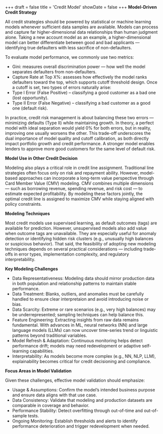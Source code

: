 +++
draft = false
title = 'Credit Model'
showDate = false
+++
**Model-Driven Credit Strategy**

All credit strategies should be powered by statistical or machine learning models whenever sufficient data samples are available. Models can process and capture far higher-dimensional data relationships than human judgment alone. Taking a new account model as an example, a higher-dimensional model can better differentiate between good and bad applicants — identifying true defaulters with less sacrifice of non-defaulters.

To evaluate model performance, we commonly use two metrics:
- Gini: measures overall discrimination power — how well the model separates defaulters from non-defaulters.
- Capture Rate at Top X%: assesses how effectively the model ranks defaulters toward the top, which supports cutoff threshold design.
Once a cutoff is set, two types of errors naturally arise:
- Type I Error (False Positive) – classifying a good customer as a bad one (lost opportunity).
- Type II Error (False Negative) – classifying a bad customer as a good one (default risk).

In practice, credit risk management is about balancing these two errors — minimizing defaults (Type II) while maintaining growth. In theory, a perfect model with ideal separation would yield 0% for both errors, but in reality, improving one usually worsens the other. This trade-off underscores the dual importance of model quality and cutoff calibration, as both directly impact portfolio growth and credit performance. A stronger model enables lenders to approve more good customers for the same level of default risk.

**Model Use in Other Credit Decision**

Modeling also plays a critical role in credit line assignment. Traditional line strategies often focus only on risk and repayment ability. However, model-based approaches can incorporate a long-term value perspective through Card Member Value (CMV) modeling. CMV combines multiple dimensions — such as borrowing revenue, spending revenue, and risk cost — to estimate expected profitability. By modeling these factors jointly, the optimal credit line is assigned to maximize CMV while staying aligned with policy constraints.

**Modeling Techniques**

Most credit models use supervised learning, as default outcomes (tags) are available for prediction. However, unsupervised models also add value when outcome tags are unavailable. They are especially useful for anomaly detection or identifying hidden risk clusters (e.g., unusually high balances or suspicious behavior). That said, the feasibility of adopting new modeling techniques depends on several practical considerations — including trade-offs in error types, implementation complexity, and regulatory interpretability.

**Key Modeling Challenges**

- Data Representativeness: Modeling data should mirror production data in both population and relationship patterns to maintain stable performance.
- Data Treatment: Blanks, outliers, and anomalies must be carefully handled to ensure clear interpretaion and avoid introducing noise or bias.
- Data Scarcity: Extreme or rare scenarios (e.g., very high balances) may be underrepresented; sampling techniques can help balance this.
- Feature Engineering: Extracting insights from raw data remains fundamental. With advances in ML, neural networks (NN) and large language models (LLMs) can now uncover time-series trend or linguistic patterns beyond traditional variables.
- Model Refresh & Adaptation: Continuous monitoring helps detect performance drift; models may need redevelopment or adaptive self-learning capabilities.
- Interpretability: As models become more complex (e.g., NN, NLP, LLM), explainability becomes critical for credit decisioning and compliance.

**Focus Areas in Model Validation**

Given these challenges, effective model validation should emphasize:
- Usage & Assumptions: Confirm the model’s intended business purpose and ensure data aligns with that use case.
- Data Consistency: Validate that modeling and production datasets are comparable in coverage and behavior.
- Performance Stability: Detect overfitting through out-of-time and out-of-sample tests.
- Ongoing Monitoring: Establish thresholds and alerts to identify performance deterioration and trigger redevelopment when needed.
